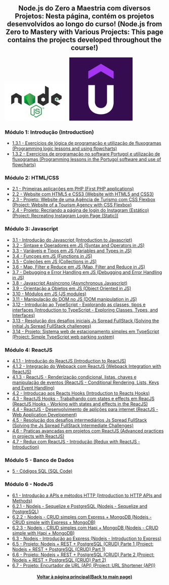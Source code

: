 <h2 align="center">Node.js do Zero a Maestria com diversos Projetos:  Nesta página, contém os projetos desenvolvidos ao longo do curso! (Node.js from Zero to Mastery with Various Projects: This page contains the projects developed throughout the course!)</h2>

<div>
  <img src="./Logo-Node.jpg" width="200" /> <img src="./Udemy-Logo.png" width="200"/>
</div>

### Módulo 1: Introdução (Introduction)

* [1.3.1 - Exercícios de lógica de programação e utilização de fluxogramas (Programming logic lessons and using flowcharts)](https://github.com/luciano-da-cruz-jr/SPD-1.3.1-Exercicos-de-Logica)
* [1.3.2 - Exercícios de programação no software Portugol e utilização de fluxogramas (Programming lessons in the Portugol software and use of flowcharts)](https://github.com/luciano-da-cruz-jr/SPD-1.3.2.-Exercicios-em-Portugol)

### Módulo 2: HTML/CSS  

* [2.1 - Primeiras aplicações em PHP (First PHP applications)](https://github.com/luciano-da-cruz-jr/SPD-2.1.8-Construindo-as-primeiras-aplicacoes)
* [2.2 - Website com HTML5 e CSS3 (Website with HTML5 and CSS3)](https://github.com/luciano-da-cruz-jr/SPD-2.2-Introducao-ao-curso-de-HTML)
* [2.3 - Projeto: Website de uma Agência de Turismo com CSS Flexbox (Project: Website of a Tourism Agency with CSS Flexbox)](https://github.com/luciano-da-cruz-jr/SPD-2.3.-Posicionando-elementos-com-Flexbox-em-CSS)
* [2.4 - Projeto: Recriando a página de login do Instagram (Estático) (Project: Recreating Instagram Login Page (Static))](https://github.com/luciano-da-cruz-jr/SPD-2.4-Recriando-a-pagina-inicial-do-Instagram)

### Módulo 3: Javascript  

* [3.1 - Introdução do Javascript (Introduction to Javascript)](https://github.com/luciano-da-cruz-jr/SPD-3.1-Introducao-ao-Javascript)
* [3.2 - Sintaxe e Operadores em JS (Syntax and Operators in JS)](https://github.com/luciano-da-cruz-jr/SPD-3.2-Sintaxe-e-Operadores-JS)
* [3.3 - Variáveis e Tipos em JS (Variables and Types in JS)](https://github.com/luciano-da-cruz-jr/SPD-3.3-Variaveis-e-Tipos-JS)
* [3.4 - Funçoes em JS (Functions in JS)](https://github.com/luciano-da-cruz-jr/SPD-3.4-Funcoes-JS )
* [3.5 - Coleções em JS (Collections in JS)](https://github.com/luciano-da-cruz-jr/SPD-3.5-Colecoes-JS)
* [3.6 - Map, Filter e Reduce em JS (Map, Filter and Reduce in JS)](https://github.com/luciano-da-cruz-jr/SPD-3.6.-Map-Filter-Reduce-JS)
* [3.7 - Debugging e Error Handling em JS (Debugging and Error Handling in JS)](https://github.com/luciano-da-cruz-jr/SPD-3.7-Debugging-e-Error-Handling-JS)
* [3.8 - Javascript Assíncrono (Asynchronous Javascript)](https://github.com/luciano-da-cruz-jr/SPD-3.8-Javascript-Assincrono)
* [3.9 - Orientação a Objetos em JS (Object Oriented in JS)](https://github.com/luciano-da-cruz-jr/SPD-3.9.-Orientacao-a-objetos-JS)
* [3.10 - Módulos em JS (JS modules)](https://github.com/luciano-da-cruz-jr/SPD-3.10-Utilizando-Modulos-JS)
* [3.11 - Manipulação do DOM no JS (DOM manipulation in JS)](https://github.com/luciano-da-cruz-jr/SPD-3.11-Manipulando-a-D.O.M-com-JavaScript)
* [3.12 - Introdução ao TypeScript - Explorando as classes, tipos e interfaces (Introduction to TypeScript - Exploring Classes, Types, and Interfaces)](https://github.com/luciano-da-cruz-jr/SPD-3.12-Intro-ao-TypeScript-Explorando-Classes-Tipos-Interfaces)
* [3.13 - Resolução dos desafios iniciais Js Spread FullStack (Solving the initial Js Spread FullStack challenges) ](https://github.com/luciano-da-cruz-jr/SPD-3.13-Desafios-Iniciais-JS-Spread-FullStack)
* [3.14 - Projeto: Sistema web de estacionamento simples em TypeScript (Project: Simple TypeScript web parking system)](https://github.com/luciano-da-cruz-jr/SPD-3.14-TypeScript-Web-Sistema-simples-de-estacionamento)

### Módulo 4: ReactJS 

* [4.1.1 - Introdução do ReactJS (Introduction to ReactJS)](https://github.com/luciano-da-cruz-jr/SPD-4.1.1-Instroducao-ao-ReactJS)
* [4.1.2 - Integração do Webpack com ReactJS (Webpack Integration with ReactJS)](https://github.com/luciano-da-cruz-jr/SPD-4.1.2-Integrando-webpack-ao-desenvolvimento-com-ReactJS)
* [4.1.3 - ReactJS - Renderização condicional, listas, chaves e manipulação de eventos (ReactJS - Conditional Rendering, Lists, Keys and Event Handling)](https://github.com/luciano-da-cruz-jr/SPD-4.1.3-Aplicacao-tipos-de-dados-e-condicoes-da-biblioteca)
* [4.2 - Introducao aos Reacts Hooks (Introduction to Reacts Hooks)](https://github.com/luciano-da-cruz-jr/SPD-4.2-Introducao-aos-React-Hooks)
* [4.3 - ReactJS Hooks - Trabalhando com states e effects em ReacJS (ReactJS Hooks - Working with states and effects in the ReacJS)](https://github.com/luciano-da-cruz-jr/SPD-4.3-ReactJS-Hooks-Trabalhando-com-States-e-Effects-em-ReacJS)
* [4.4 - ReactJS - Desenvolvimento de aplições para internet (ReactJS - Web Application Development)](https://github.com/luciano-da-cruz-jr/SPD-4.4-ReactJS-Desenvolvimento-de-aplica-es-para-internet)
* [4.5 - Resolução dos desafios intermediários Js Spread FullStack (Solving the Js Spread FullStack Intermediate Challenges)](https://github.com/luciano-da-cruz-jr/SPD-4.5-Desafios-Intermediarios-JS-Spread-FullStack)
* [4.6 - Praticas avançadas em projetos com ReactJS (Advanced practices in projects with ReactJS)](https://github.com/luciano-da-cruz-jr/SPD-4.6-Praticas-avancadas-em-projetos-com-ReactJS)
* [4.7 - Redux com ReactJS - Introdução (Redux with ReactJS - Introduction)](https://github.com/luciano-da-cruz-jr/SPD-4.7-Introducao-a-Redux-com-ReactJS)

### Módulo 5 - Banco de Dados

* [5 - Códigos SQL (SQL Code)](https://github.com/luciano-da-cruz-jr/SPD-5-Banco-de-Dados)

### Módulo 6 - NodeJS

* [6.1 - Introdução a APIs e métodos HTTP (Introduction to HTTP APIs and Methods)](https://github.com/luciano-da-cruz-jr/SPD-6.1-Introducao-a-APIs-e-metodos-HTTP-Python)
* [6.2.1 - Nodejs - Sequelize e PostgreSQL (Nodejs - Sequelize and PostgreSQL)](https://github.com/luciano-da-cruz-jr/SPD-6.2.1-Desenvolvimento-de-Node.js-com-banco-de-dados-PostgreSQL)
* [6.2.2 - Nodejs - CRUD simples com Express + MongoDB (Nodejs - CRUD simple with Express + MongoDB)](https://github.com/luciano-da-cruz-jr/SPD-6.2.2-Desenvolvimento-de-Node.js-com-banco-de-dados-MongoDB)
* [6.2.3 - Nodejs - CRUD simples com Hapi + MongoDB (Nodejs - CRUD simple with Hapi + MongoDB)](https://github.com/luciano-da-cruz-jr/SPD-6.2.3-Criando-servicos-escalaveis-com-Hapi)
* [6.3 - Nodejs - Introdução ao Express (Nodejs - Introduction to Express)](https://github.com/luciano-da-cruz-jr/SPD-6.3-NodeJs-com-Express-Introducao)
* [6.5 - Projeto: Nodejs + REST + PostgreSQL (CRUD) Parte 1 (Project: Nodejs + REST + PostgreSQL (CRUD) Part 1)](https://github.com/luciano-da-cruz-jr/6.5)
* [6.6 - Projeto: Nodejs + REST + PostgreSQL (CRUD) Parte 2 (Project: Nodejs + REST + PostgreSQL (CRUD) Part 2)](https://github.com/luciano-da-cruz-jr/6.6)
* [6.7 - Projeto: Encurtador de URL (API) (Project: URL Shortener (API))](https://github.com/luciano-da-cruz-jr/6.7)

<h4 align="center"><a href="https://github.com/luciano-da-cruz-jr">Voltar à página principal(Back to main page)</a></h4>







